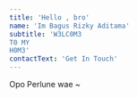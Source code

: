 ```yaml
---
title: 'Hello , bro'
name: 'Im Bagus Rizky Aditama'
subtitle: 'W3LC0M3
T0 MY
H0M3'
contactText: 'Get In Touch'
---
```


Opo Perlune wae ~